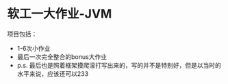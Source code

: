 #  软工一大作业-JVM

项目包括：

- 1-6次小作业
- 最后一次完全整合的bonus大作业
- p.s. 最后也是照着框架摸爬滚打写出来的，写的并不是特别好，但是以当时的水平来说，应该还可以233